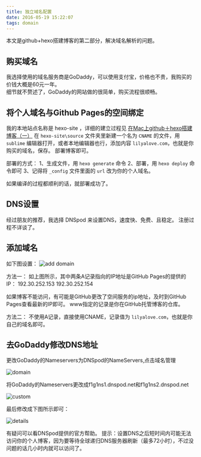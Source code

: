 ```yaml
---
title: 独立域名配置
date: 2016-05-19 15:22:07
tags: domain
---
```


本文是github+hexo搭建博客的第二部分，解决域名解析的问题。

## 购买域名

我选择使用的域名服务商是GoDaddy，可以使用支付宝，价格也不贵，我购买的价钱大概是60元一年。    
细节就不赘述了，GoDaddy的网站做的很简单，购买流程很顺畅。

## 将个人域名与Github Pages的空间绑定

我的本地站点名称是 hexo-site ，详细的建立过程见 [在Mac上github＋hexo搭建博客（一）](http://lilyalove.com/2016/05/09/%E6%90%AD%E5%BB%BA%E4%B8%AA%E4%BA%BA%E7%BD%91%E7%AB%99%EF%BC%88%E4%B8%80%EF%BC%89/)
在 `hexo-site\source` 文件夹里新建一个名为 `CNAME` 的文件，用`sublime` 编辑器打开，或者本地编辑器也行，添加内容 `lilyalove.com`，也就是你购买的域名，保存。
部署博客即可。

部署的方式： 
1、生成文件，用 `hexo generate` 命令
2、部署，用 `hexo deploy` 命令即可
3、记得将 `_config` 文件里面的 `url` 改为你的个人域名。

如果编译的过程都顺利的话，就部署成功了。

## DNS设置

经过朋友的推荐，我选择 DNSpod 来设置DNS，速度快、免费、且稳定。
注册过程不详谈了。

## 添加域名

如下图设置：
![add domain](http://7xnuu7.com1.z0.glb.clouddn.com/blogdnspod1.png)

方法一：
如上图所示，其中两条A记录指向的IP地址是GitHub Pages的提供的IP：
192.30.252.153
192.30.252.154

如果博客不能访问，有可能是GitHub更改了空间服务的ip地址，及时到GitHub Pages查看最新的IP即可。
www指定的记录是你在GitHub托管博客的仓库。

方法二：
不使用A记录，直接使用CNAME，记录值为 `lilyalove.com`，也就是你自己的域名即可。

## 去GoDaddy修改DNS地址

更改GoDaddy的Nameservers为DNSpod的NameServers,点击域名管理

![domain](http://7xnuu7.com1.z0.glb.clouddn.com/blogdnspod3.png)

将GoDaddy的Nameservers更改成f1g1ns1.dnspod.net和f1g1ns2.dnspod.net

![custom](http://7xnuu7.com1.z0.glb.clouddn.com/blogdnspod2.png)

最后修改成下图所示即可：

![details](http://7xnuu7.com1.z0.glb.clouddn.com/blogdnspod4.png)

有疑问可以看DNSpod提供的官方帮助。
提示：设置DNS之后短时间内可能无法访问你的个人博客，因为要等待全球递归DNS服务器刷新（最多72小时），不过没问题的话几小时内就可以访问了。


